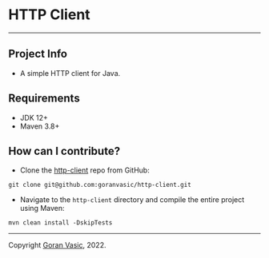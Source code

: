 # HTTP Client

---

## Project Info

* A simple HTTP client for Java.

## Requirements

* JDK 12+
* Maven 3.8+

## How can I contribute?

* Clone the [http-client](https://github.com/goranvasic/http-client) repo from GitHub:

```shell
git clone git@github.com:goranvasic/http-client.git
```

* Navigate to the `http-client` directory and compile the entire project using Maven:

```shell
mvn clean install -DskipTests
```

---

Copyright [Goran Vasic](https://github.com/goranvasic), 2022.
